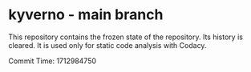 # kyverno - main branch

This repository contains the frozen state of the repository.
Its history is cleared. It is used only for static code
analysis with Codacy.

Commit Time: 1712984750